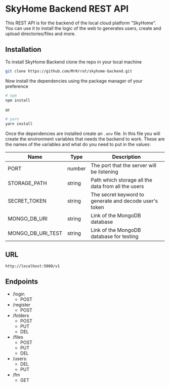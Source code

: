# **SkyHome Backend REST API**

This REST API is for the backend of the local cloud platform "SkyHome". You can use it to install the logic of the web to generates users, create and upload directories/files and more.

## **Installation**

To install SkyHome Backend clone the repo in your local machine

```bash
git clone https://github.com/MrKrrot/skyhome-backend.git
```

Now install the dependencies using the package manager of your preference

```bash
# npm
npm install
```

or

```bash
# yarn
yarn install
```

Once the dependencies are installed create an `.env` file. In this file you will create the environment variables that needs the backend to work.
These are the names of the variables and what do you need to put in the values:

| Name              | Type   | Description                                            |
| ----------------- | ------ | ------------------------------------------------------ |
| PORT              | number | The port that the server will be listening             |
| STORAGE_PATH      | string | Path which storage all the data from all the users     |
| SECRET_TOKEN      | string | The secret keyword to generate and decode user's token |
| MONGO_DB_URI      | string | Link of the MongoDB database                           |
| MONGO_DB_URI_TEST | string | Link of the MongoDB database for testing               |

## **URL**

`http://localhost:5000/v1`

## **Endpoints**

-   /login
    -   POST
-   /register
    -   POST
-   /folders
    -   POST
    -   PUT
    -   DEL
-   /files
    -   POST
    -   PUT
    -   DEL
-   /users:
    -   DEL
    -   PUT
-   /fm
    -   GET
